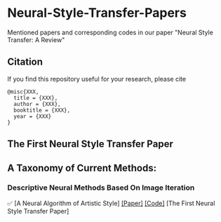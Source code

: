 # Neural-Style-Transfer-Papers
Mentioned papers and corresponding codes in our paper "Neural Style Transfer: A Review"

## Citation
If you find this repository useful for your research, please cite

```
@misc{XXX,
  title = {XXX},
  author = {XXX},
  booktitle = {XXX},
  year = {XXX}
}
```
## The First Neural Style Transfer Paper


## A Taxonomy of Current Methods:

### Descriptive Neural Methods Based On Image Iteration

:white_check_mark: [A Neural Algorithm of Artistic Style] [[Paper]](https://arxiv.org/abs/1406.2661)
[[Code]](https://github.com/goodfeli/adversarial) [The First Neural Style Transfer Paper] 

